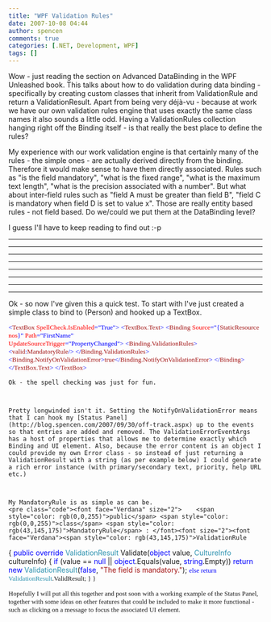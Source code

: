 ```yaml
---
title: "WPF Validation Rules"
date: 2007-10-08 04:44
author: spencen
comments: true
categories: [.NET, Development, WPF]
tags: []
---
```


Wow - just reading the section on Advanced DataBinding in the WPF Unleashed book. This talks about how to do validation during data binding - specifically by creating custom classes that inherit from ValidationRule and return a ValidationResult. Apart from being very déjà-vu - because at work we have our own validation rules engine that uses exactly the same class names it also sounds a little odd. Having a ValidationRules collection hanging right off the Binding itself - is that really the best place to define the rules?
 

My experience with our work validation engine is that certainly many of the rules - the simple ones - are actually derived directly from the binding. Therefore it would make sense to have them directly associated. Rules such as "is the field mandatory", "what is the fixed range", "what is the maximum text length", "what is the precision associated with a number". But what about inter-field rules such as "field A must be greater than field B", "field C is mandatory when field D is set to value x". Those are really entity based rules - not field based. Do we/could we put them at the DataBinding level?
 

I guess I'll have to keep reading to find out :-p
 

---
---
---
---
---
---
---
---

 

Ok - so now I've given this a quick test. To start with I've just created a simple class to bind to (Person) and hooked up a TextBox.


<font size="2"><font face="Verdana"><span style="color: rgb(163,21,21)">    </span><span style="color: rgb(0,0,255)">&lt;</span><span style="color: rgb(163,21,21)">TextBox</span><span style="color: rgb(255,0,0)"> SpellCheck.IsEnabled</span></font></font><font size="2"><font face="Verdana"><span style="color: rgb(0,0,255)">="True"&gt;
</span><span style="color: rgb(163,21,21)">        </span><span style="color: rgb(0,0,255)">&lt;</span><span style="color: rgb(163,21,21)">TextBox.Text</span></font></font><font size="2"><font face="Verdana"><span style="color: rgb(0,0,255)">&gt;
</span><span style="color: rgb(163,21,21)">            </span><span style="color: rgb(0,0,255)">&lt;</span><span style="color: rgb(163,21,21)">Binding</span><span style="color: rgb(255,0,0)"> Source</span><span style="color: rgb(0,0,255)">="{</span><span style="color: rgb(163,21,21)">StaticResource</span><span style="color: rgb(255,0,0)"> nos</span><span style="color: rgb(0,0,255)">}"</span><span style="color: rgb(255,0,0)"> Path</span><span style="color: rgb(0,0,255)">="FirstName"</span><span style="color: rgb(255,0,0)"> <br>                        </span></font></font><font size="2"><font face="Verdana"><span style="color: rgb(255,0,0)">UpdateSourceTrigger</span></font></font><font size="2"><font face="Verdana"><span style="color: rgb(0,0,255)">="PropertyChanged"&gt;
</span><span style="color: rgb(163,21,21)">                </span><span style="color: rgb(0,0,255)">&lt;</span><span style="color: rgb(163,21,21)">Binding.ValidationRules</span></font></font><font size="2"><font face="Verdana"><span style="color: rgb(0,0,255)">&gt;
</span><span style="color: rgb(163,21,21)">                    </span><span style="color: rgb(0,0,255)">&lt;</span><span style="color: rgb(163,21,21)">valid</span><span style="color: rgb(0,0,255)">:</span><span style="color: rgb(163,21,21)">MandatoryRule</span></font></font><font size="2"><font face="Verdana"><span style="color: rgb(0,0,255)">/&gt;
</span><span style="color: rgb(163,21,21)">                </span><span style="color: rgb(0,0,255)">&lt;/</span><span style="color: rgb(163,21,21)">Binding.ValidationRules</span></font></font><font size="2"><font face="Verdana"><span style="color: rgb(0,0,255)">&gt;
</span><span style="color: rgb(163,21,21)">                </span><span style="color: rgb(0,0,255)">&lt;</span><span style="color: rgb(163,21,21)">Binding.NotifyOnValidationError</span><span style="color: rgb(0,0,255)">&gt;</span><span style="color: rgb(163,21,21)">true</span><span style="color: rgb(0,0,255)">&lt;/</span><span style="color: rgb(163,21,21)">Binding.NotifyOnValidationError</span></font></font><font size="2"><font face="Verdana"><span style="color: rgb(0,0,255)">&gt;
</span><span style="color: rgb(163,21,21)">            </span><span style="color: rgb(0,0,255)">&lt;/</span><span style="color: rgb(163,21,21)">Binding</span></font></font><font size="2"><font face="Verdana"><span style="color: rgb(0,0,255)">&gt;
</span><span style="color: rgb(163,21,21)">        </span><span style="color: rgb(0,0,255)">&lt;/</span><span style="color: rgb(163,21,21)">TextBox.Text</span></font></font><font size="2"><font face="Verdana"><span style="color: rgb(0,0,255)">&gt;
</span><span style="color: rgb(163,21,21)">    </span><span style="color: rgb(0,0,255)">&lt;/</span><span style="color: rgb(163,21,21)">TextBox</span><span style="color: rgb(0,0,255)">&gt;</span></font></font></pre>

    
    Ok - the spell checking was just for fun.
    

    
    Pretty longwinded isn't it. Setting the NotifyOnValidationError means that I can hook my [Status Panel](http://blog.spencen.com/2007/09/30/off-track.aspx) up to the events so that entries are added and removed. The ValidationErrorEventArgs has a host of properties that allows me to determine exactly which Binding and UI element. Also, because the error content is an object I could provide my own Error class - so instead of just returning a ValidationResult with a string (as per example below) I could generate a rich error instance (with primary/secondary text, priority, help URL etc.)
    

    
    My MandatoryRule is as simple as can be.
    <pre class="code"><font face="Verdana" size="2">    <span style="color: rgb(0,0,255)">public</span> <span style="color: rgb(0,0,255)">class</span> <span style="color: rgb(43,145,175)">MandatoryRule</span> : </font><font size="2"><font face="Verdana"><span style="color: rgb(43,145,175)">ValidationRule
</span>    {
<span style="color: rgb(0,0,255)">public</span> <span style="color: rgb(0,0,255)">override</span> <span style="color: rgb(43,145,175)">ValidationResult</span> Validate(<span style="color: rgb(0,0,255)">object</span> value, <span style="color: rgb(43,145,175)">CultureInfo</span> cultureInfo)
{
<span style="color: rgb(0,0,255)">if</span> (value == <span style="color: rgb(0,0,255)">null</span> || <span style="color: rgb(0,0,255)">object</span>.Equals(value, <span style="color: rgb(0,0,255)">string</span>.Empty))
<span style="color: rgb(0,0,255)">return</span> <span style="color: rgb(0,0,255)">new</span> <span style="color: rgb(43,145,175)">ValidationResult</span>(<span style="color: rgb(0,0,255)">false</span>, <span style="color: rgb(163,21,21)">"The field is mandatory."</span>);
</font></font><font size="2"><font face="Verdana"><span style="color: rgb(0,0,255)">else
</span>                <span style="color: rgb(0,0,255)">return</span> <span style="color: rgb(43,145,175)">ValidationResult</span>.ValidResult;
}
}</font></font>



<font face="Verdana" size="2">Hopefully I will put all this together and post soon with a working example of the Status Panel, together with some ideas on other features that could be included to make it more functional - such as clicking on a message to focus the associated UI element.</font>


